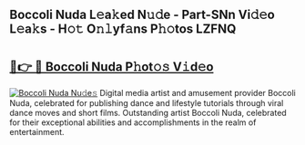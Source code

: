 ## Boccoli Nuda L𝚎a𝚔ed N𝚞𝚍e - Part-SNn Vi𝚍𝚎o L𝚎a𝚔s - H𝚘𝚝 O𝚗𝚕yf𝚊ns P𝚑𝚘tos LZFNQ

# <h2><a href="http://kfea0p.oniu.top/?m=Boccoli+Nuda">🔗👉 🔴 Boccoli Nuda P𝚑ot𝚘𝚜 V𝚒d𝚎o</a></h2>

[![Boccoli Nuda Nu𝚍e𝚜](https://i.imgur.com/0qMVB7G.gif)](http://kfea0p.oniu.top/?m=Boccoli+Nuda)
Digital media artist and amusement provider Boccoli Nuda, celebrated for publishing dance and lifestyle tutorials through viral dance moves and short films. Outstanding artist Boccoli Nuda, celebrated for their exceptional abilities and accomplishments in the realm of entertainment.  

